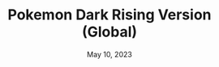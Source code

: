 ---
layout: gba
title: "Pokemon Dark Rising Version (Global)"
categories:
 - approved
 - nds
 - universal
 - safe
tags:
- pokemon
- rpg
date: May 10, 2023
permalink: /games/pokemon-darkrising/play/details
publisher: (Not) Gamefreak
id: pokemon-darkrising
---
